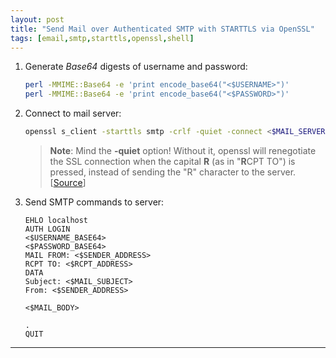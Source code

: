 ```yaml
---
layout: post
title: "Send Mail over Authenticated SMTP with STARTTLS via OpenSSL"
tags: [email,smtp,starttls,openssl,shell]
---
```


1. Generate *Base64* digests of username and password:
   ```bash
   perl -MMIME::Base64 -e 'print encode_base64("<$USERNAME>")'
   perl -MMIME::Base64 -e 'print encode_base64("<$PASSWORD>")'
   ```
2. Connect to mail server:
   ```bash
   openssl s_client -starttls smtp -crlf -quiet -connect <$MAIL_SERVER>:587
   ```
   > **Note**: Mind the **-quiet** option! Without it, openssl will renegotiate the SSL connection when the capital **R** (as in "**R**CPT TO") is pressed, instead of sending the "R" character to the server. [[Source](http://tumbleweed.org.za/2007/07/17/sclients-r-feature)] 
3. Send SMTP commands to server:
   ```
   EHLO localhost
   AUTH LOGIN
   <$USERNAME_BASE64>
   <$PASSWORD_BASE64>
   MAIL FROM: <$SENDER_ADDRESS>
   RCPT TO: <$RCPT_ADDRESS>
   DATA
   Subject: <$MAIL_SUBJECT>
   From: <$SENDER_ADDRESS>

   <$MAIL_BODY>
   
   .
   QUIT
   ```

---
